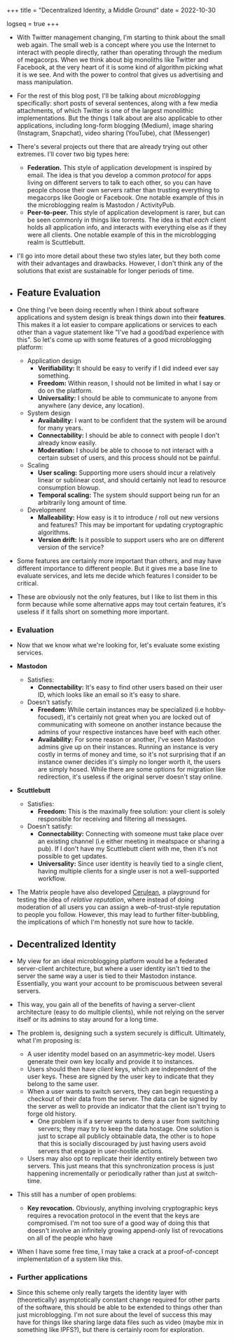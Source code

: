 +++
title = "Decentralized Identity, a Middle Ground"
date = 2022-10-30

logseq = true
+++

- With Twitter management changing, I'm starting to think about the small web again. The small web is a concept where you use the Internet to interact with people directly, rather than operating through the medium of megacorps. When we think about big monoliths like Twitter and Facebook, at the very heart of it is some kind of algorithm picking what it is we see. And with the power to control that gives us advertising and mass manipulation.
- For the rest of this blog post, I'll be talking about _microblogging_ specifically: short posts of several sentences, along with a few media attachments, of which Twitter is one of the largest monolithic implementations. But the things I talk about are also applicable to other applications, including long-form blogging (Medium), image sharing (Instagram, Snapchat), video sharing (YouTube), chat (Messenger)
- There's several projects out there that are already trying out other extremes. I'll cover two big types here:
	- **Federation.** This style of application development is inspired by email. The idea is that you develop a common _protocol_ for apps living on different servers to talk to each other, so you can have people choose their own servers rather than trusting everything to megacorps like Google or Facebook. One notable example of this in the microblogging realm is Mastodon / ActivityPub.
	- **Peer-to-peer.** This style of application development is rarer, but can be seen commonly in things like torrents. The idea is that _each_ client holds all application info, and interacts with everything else as if they were all clients. One notable example of this in the microblogging realm is Scuttlebutt.
- I'll go into more detail about these two styles later, but they both come with their advantages and drawbacks. However, I don't think any of the solutions that exist are sustainable for longer periods of time.
- ## Feature Evaluation
- One thing I've been doing recently when I think about software applications and system design is break things down into their **features**. This makes it a lot easier to compare applications or services to each other than a vague statement like "I've had a good/bad experience with this". So let's come up with some features of a good microblogging platform:
	- Application design
		- **Verifiability:** It should be easy to verify if I did indeed ever say something.
		- **Freedom:** Within reason, I should not be limited in what I say or do on the platform.
		- **Universality:** I should be able to communicate to anyone from anywhere (any device, any location).
	- System design
		- **Availability:** I want to be confident that the system will be around for many years.
		- **Connectability:** I should be able to connect with people I don't already know easily.
		- **Moderation:** I should be able to choose to not interact with a certain subset of users, and this process should not be painful.
	- Scaling
		- **User scaling:** Supporting more users should incur a relatively linear or sublinear cost, and should certainly not lead to resource consumption blowup.
		- **Temporal scaling:** The system should support being run for an arbitrarily long amount of time.
	- Development
		- **Malleability:** How easy is it to introduce / roll out new versions and features? This may be important for updating cryptographic algorithms.
		- **Version drift:** Is it possible to support users who are on different version of the service?
- Some features are certainly more important than others, and may have different importance to different people. But it gives me a base line to evaluate services, and lets me decide which features I consider to be critical.
- These are obviously not the only features, but I like to list them in this form because while some
  alternative apps may tout certain features, it's useless if it falls short on something more important.
- ### Evaluation
- Now that we know what we're looking for, let's evaluate some existing services.
- **Mastodon**
	- Satisfies:
		- **Connectability:** It's easy to find other users based on their user ID, which looks like an email so it's easy to share.
	- Doesn't satisfy:
		- **Freedom:** While certain instances may be specialized (i.e hobby-focused), it's certainly not great when you are locked out of communicating with someone on another instance because the admins of your respective instances have beef with each other.
		- **Availability:** For some reason or another, I've seen Mastodon admins give up on their instances. Running an instance is very costly in terms of money and time, so it's not surprising that if an instance owner decides it's simply no longer worth it, the users are simply hosed. While there are some options for migration like redirection, it's useless if the original server doesn't stay online.
- **Scuttlebutt**
	- Satisfies:
		- **Freedom:** This is the maximally free solution: your client is solely responsible for receiving and filtering all messages.
	- Doesn't satisfy:
		- **Connectability:** Connecting with someone must take place over an existing channel (i.e either meeting in meatspace or sharing a pub). If I don't have my Scuttlebutt client with me, then it's not possible to get updates.
		- **Universality:** Since user identity is heavily tied to a single client, having multiple clients for a single user is not a well-supported workflow.
- The Matrix people have also developed [Cerulean], a playground for testing the idea of _relative reputation_, where instead of doing moderation of all users you can assign a web-of-trust-style reputation to people you follow. However, this may lead to further filter-bubbling, the implications of which I'm honestly not sure how to tackle.

  [Cerulean]: https://matrix.org/blog/2020/12/18/introducing-cerulean#whats-with-the-decentralised-reputation-button
- ## Decentralized Identity
- My view for an ideal microblogging platform would be a federated server-client architecture, but where a user identity isn't tied to the server the same way a user is tied to their Mastodon instance. Essentially, you want your account to be promiscuous between several servers.
- This way, you gain all of the benefits of having a server-client architecture (easy to do multiple clients), while not relying on the server itself or its admins to stay around for a long time.
- The problem is, designing such a system securely is difficult. Ultimately, what I'm proposing is:
	- A user identity model based on an asymmetric-key model. Users generate their own key locally and provide it to instances.
	- Users should then have _client_ keys, which are independent of the user keys. These are signed by the user key to indicate that they belong to the same user.
	- When a user wants to switch servers, they can begin requesting a checkout of their data from the server. The data can be signed by the server as well to provide an indicator that the client isn't trying to forge old history.
		- One problem is if a server wants to deny a user from switching servers; they may try to keep the data hostage. One solution is just to scrape all publicly obtainable data, the other is to hope that this is socially discouraged by just having users avoid servers that engage in user-hostile actions.
	- Users may also opt to replicate their identity entirely between two servers. This just means that this synchronization process is just happening incrementally or periodically rather than just at switch-time.
- This still has a number of open problems:
	- **Key revocation.** Obviously, anything involving cryptographic keys requires a revocation protocol in the event that the keys are compromised. I'm not too sure of a good way of doing this that doesn't involve an infinitely growing append-only list of revocations on all of the people who have
- When I have some free time, I may take a crack at a proof-of-concept implementation of a system like this.
- ### Further applications
- Since this scheme only really targets the identity layer with (theoretically) asymptotically constant change required for other parts of the software, this should be able to be extended to things other than just microblogging. I'm not sure about the level of success this may have for things like sharing large data files such as video (maybe mix in something like IPFS?), but there is certainly room for exploration.
